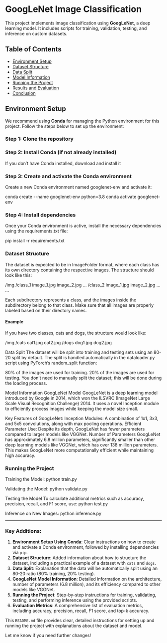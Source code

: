 # GoogLeNet Image Classification

This project implements image classification using **GoogLeNet**, a deep learning model. It includes scripts for training, validation, testing, and inference on custom datasets.

## Table of Contents

- [Environment Setup](#environment-setup)
- [Dataset Structure](#dataset-structure)
- [Data Split](#data-split)
- [Model Information](#model-information)
- [Running the Project](#running-the-project)
- [Results and Evaluation](#results-and-evaluation)
- [Conclusion](#conclusion)

## Environment Setup

We recommend using **Conda** for managing the Python environment for this project. Follow the steps below to set up the environment:

### Step 1: Clone the repository



### Step 2: Install Conda (if not already installed)
If you don’t have Conda installed, download and install it

### Step 3: Create and activate the Conda environment
Create a new Conda environment named googlenet-env and activate it:

conda create --name googlenet-env python=3.8
conda activate googlenet-env

### Step 4: Install dependencies
Once your Conda environment is active, install the necessary dependencies using the requirements.txt file:

pip install -r requirements.txt



### Dataset Structure
The dataset is expected to be in ImageFolder format, where each class has its own directory containing the respective images. The structure should look like this:

/img
    /class_1
        image_1.jpg
        image_2.jpg
        ...
    /class_2
        image_1.jpg
        image_2.jpg
        ...
    ...


Each subdirectory represents a class, and the images inside the subdirectory belong to that class. Make sure that all images are properly labeled based on their directory names.

#### Example
If you have two classes, cats and dogs, the structure would look like:

/img
    /cats
        cat1.jpg
        cat2.jpg
    /dogs
        dog1.jpg
        dog2.jpg



Data Split
The dataset will be split into training and testing sets using an 80-20 split by default. The split is handled automatically in the dataloader.py script using PyTorch’s random_split function:

80% of the images are used for training.
20% of the images are used for testing.
You don’t need to manually split the dataset; this will be done during the loading process.

Model Information
GoogLeNet Model
GoogLeNet is a deep learning model introduced by Google in 2014, which won the ILSVRC (ImageNet Large Scale Visual Recognition Challenge) 2014. It uses a novel Inception module to efficiently process images while keeping the model size small.

Key Features of GoogLeNet:
Inception Modules: A combination of 1x1, 3x3, and 5x5 convolutions, along with max pooling operations.
Efficient Parameter Use: Despite its depth, GoogLeNet has fewer parameters compared to larger models like VGGNet.
Number of Parameters
GoogLeNet has approximately 6.8 million parameters, significantly smaller than other deep learning models like VGGNet, which has over 138 million parameters. This makes GoogLeNet more computationally efficient while maintaining high accuracy.

### Running the Project

Training the Model:
python train.py


Validating the Model:
python validate.py


Testing the Model
To calculate additional metrics such as accuracy, precision, recall, and F1 score, use:
python test.py


Inference on New Images:
python inference.py



---

### Key Additions:
1. **Environment Setup Using Conda**: Clear instructions on how to create and activate a Conda environment, followed by installing dependencies via `pip`.
2. **Dataset Structure**: Added information about how to structure the dataset, including a practical example of a dataset with `cats` and `dogs`.
3. **Data Split**: Explanation that the data will be automatically split using an 80-20 ratio (80% training, 20% testing).
4. **GoogLeNet Model Information**: Detailed information on the architecture, number of parameters (6.8 million), and its efficiency compared to other models like VGGNet.
5. **Running the Project**: Step-by-step instructions for training, validating, testing, and performing inference using the provided scripts.
6. **Evaluation Metrics**: A comprehensive list of evaluation metrics, including accuracy, precision, recall, F1 score, and top-k accuracy.

This `README.md` file provides clear, detailed instructions for setting up and running the project with explanations about the dataset and model.

Let me know if you need further changes!








